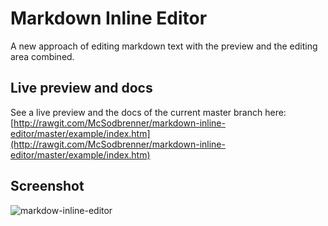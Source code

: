 # Markdown Inline Editor
A new approach of editing markdown text with the preview and the editing area combined.

## Live preview and docs
See a live preview and the docs of the current master branch here:  
[http://rawgit.com/McSodbrenner/markdown-inline-editor/master/example/index.htm](http://rawgit.com/McSodbrenner/markdown-inline-editor/master/example/index.htm)

## Screenshot
![markdow-inline-editor](http://j88.imgup.net/markdown-sde7f.png "")

